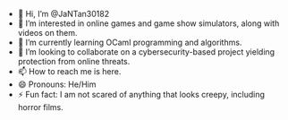 - 👋 Hi, I’m @JaNTan30182
- 👀 I’m interested in online games and game show simulators, along with videos on them.
- 🌱 I’m currently learning OCaml programming and algorithms.
- 💞️ I’m looking to collaborate on a cybersecurity-based project yielding protection from online threats.
- 📫 How to reach me is here.
- 😄 Pronouns: He/Him
- ⚡ Fun fact: I am not scared of anything that looks creepy, including horror films.

<!---
JaNTan30182/JaNTan30182 is a ✨ special ✨ repository because its `README.md` (this file) appears on your GitHub profile.
You can click the Preview link to take a look at your changes.
--->
